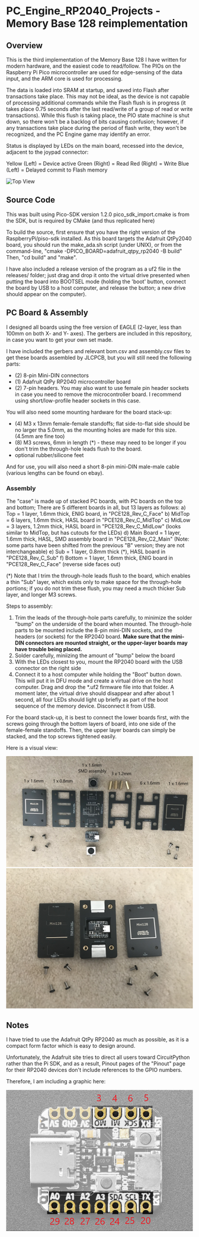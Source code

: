 # PC_Engine_RP2040_Projects - Memory Base 128 reimplementation

## Overview

This is the third implementation of the Memory Base 128 I have written for modern hardware, and the easiest code to read/follow.
The PIOs on the Raspberry Pi Pico microcontroller are used for edge-sensing of the data input, and the ARM core is used for processing.

The data is loaded into SRAM at startup, and saved into Flash after transactions take place.  This may not be ideal, as the
device is not capable of processing additional commands while the Flash flush is in progress (it takes place 0.75 seconds
after the last read/write of a group of read or write transactions).  While this flush is taking place, the PIO state machine
is shut down, so there won't be a backlog of bits causing confusion; however, if any transactions take place during the period of
flash write, they won't be recognized, and the PC Engine game may identify an error.

Status is displayed by LEDs on the main board, recessed into the device, adjacent to the joypad connector:

Yellow (Left) = Device active
Green (Right) = Read
Red (Right) = Write
Blue (Left) = Delayed commit to Flash memory

![Top View](../img/Membase_unit.png)

## Source Code

This was built using Pico-SDK version 1.2.0
pico_sdk_import.cmake is from the SDK, but is required by CMake (and thus replicated here)

To build the source, first ensure that you have the right version of the RaspberryPi/piso-sdk installed.
As this board targets the Adafruit QtPy2040 board, you should run the make_ada.sh script (under UNIX), or from
the command-line, "cmake -DPICO_BOARD=adafruit_qtpy_rp2040 -B build"
Then, "cd build" and "make".

I have also included a release version of the program as a uf2 file in the releases/ folder; just drag and drop it
onto the virtual drive presented when putting the board into BOOTSEL mode (holding the 'boot' button, connect the
board by USB to a host computer, and release the button; a new drive should appear on the computer).

## PC Board & Assembly

I designed all boards using the free version of EAGLE (2-layer, less than 100mm on both X- and Y- axes).
The gerbers are included in this repository, in case you want to get your own set made.

I have included the gerbers and relevant bom.csv and assembly.csv files to get these boards
assembled by JLCPCB, but you will still need the following parts:
- (2) 8-pin Mini-DIN connectors
- (1) Adafruit QtPy RP2040 microcontroller board
- (2) 7-pin headers.  You may also want to use female pin header sockets in case you need to remove the microcontroller board.
I recommend using short/low-profile header sockets in this case.

You will also need some mounting hardware for the board stack-up:
- (4) M3 x 13mm female-female standoffs; flat side-to-flat side should be no larger tha 5.0mm, as the mounting holes are made for this size.  (4.5mm are fine too)
- (8) M3 screws, 6mm in length (*) - these may need to be longer if you don't trim the through-hole leads flush to the board.
- optional rubber/silicone feet

And for use, you will also need a short 8-pin mini-DIN male-male cable (various lengths can be found on ebay).

### Assembly

The "case" is made up of stacked PC boards, with PC boards on the top and bottom; There are 5 different boards in all, but 13 layers as follows:
a) Top = 1 layer, 1.6mm thick, ENIG board, in "PCE128_Rev_C_Face"
b) MidTop = 6 layers, 1.6mm thick, HASL board in "PCE128_Rev_C_MidTop"
c) MidLow = 3 layers, 1.2mm thick, HASL board in "PCE128_Rev_C_MidLow" (looks similar to MidTop, but has cutouts for the LEDs)
d) Main Board = 1 layer, 1.6mm thick, HASL, SMD assembly board in "PCE128_Rev_C2_Main" (Note: some parts have been shifted from the previous "B" version; they are not interchangeable)
e) Sub = 1 layer, 0.8mm thick (*), HASL board in "PCE128_Rev_C_Sub"
f) Bottom = 1 layer, 1.6mm thick, ENIG board in "PCE128_Rev_C_Face" (reverse side faces out)

(*) Note that I trim the through-hole leads flush to the board, which enables a thin "Sub" layer, which exists only to make space for the through-hole portions; if you do not trim these flush, you may need a much thicker Sub layer, and longer M3 screws.

Steps to assembly:
1) Trim the leads of the through-hole parts carefully, to minimize the solder "bump" on the underside of the board when mounted.  The through-hole parts to be mounted include the 8-pin mini-DIN sockets, and the headers (or sockets) for the RP2040 board.  **Make sure that the mini-DIN connectors are mounted straight, or the upper-layer boards may have trouble being placed.**
2) Solder carefully, miniizing the amount of "bump" below the board
3) With the LEDs closest to you, mount the RP2040 board with the USB connector on the right side
4) Connect it to a host computer while holding the "Boot" button down.  This will put it in DFU mode and create a virtual drive on the host computer.  Drag and drop the *.uf2 firmware file into that folder.  A moment later, the virtual drive should disappear and after about 1 second, all four LEDs should light up briefly as part of the boot sequence of the memory device.  Disconnect it from USB.

For the board stack-up, it is best to connect the lower boards first, with the screws going through the bottom layers of board, into one side of the female-female standoffs.  Then, the upper layer boards can simply be stacked, and the top screws tightened easily.

Here is a visual view:

![Stackup](../img/Membase_stackup.png)
![Assembly Top View](../img/Membase_assembly_top_view.jpg)

## Notes
I have tried to use the Adafruit QtPy RP2040 as much as possible, as it is a compact form factor which is easy to design around.

Unfortunately, the Adafruit site tries to direct all users toward CircuitPython rather than the Pi SDK, and
as a result, Pinout pages of the "Pinout" page for their RP2040 devices don't include references to the GPIO numbers.

Therefore, I am including a graphic here:

![Adafruit QtPy RP2040 GPIO pinout](../img/qtpy_rp2040_GPIO.png)

